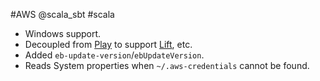 #AWS @scala_sbt #scala

* Windows support. 
* Decoupled from [Play][1] to support [Lift][2], etc. 
* Added `eb-update-version`/`ebUpdateVersion`. 
* Reads System properties when `~/.aws-credentials` cannot be found.

[1]: http://www.playframework.com/
[2]: http://liftweb.net 